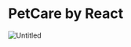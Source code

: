 # PetCare by React
![Untitled](https://user-images.githubusercontent.com/50789325/73677936-e1edbe00-46e9-11ea-9cf2-268dddb2afd6.jpg)
